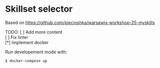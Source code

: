 # Skillset selector

Based on https://github.com/piecioshka/warsawjs-workshop-25-myskills

TODO:
[ ] Add more content\
[ ] Fix linter\
[\*] Implement docker

Run developement mode with:
```
$ docker-compose up
```

